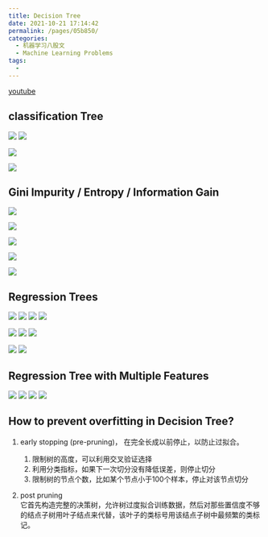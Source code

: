 ```yaml
---
title: Decision Tree
date: 2021-10-21 17:14:42
permalink: /pages/05b850/
categories:
  - 机器学习八股文
  - Machine Learning Problems
tags:
  - 
---
```


[youtube](https://www.youtube.com/watch?v=_L39rN6gz7Y)

## classification Tree
![](https://raw.githubusercontent.com/emmableu/image/master/202209211809589.png)
![](https://raw.githubusercontent.com/emmableu/image/master/202209211810180.png)

![](https://raw.githubusercontent.com/emmableu/image/master/202209211811045.png)

![](https://raw.githubusercontent.com/emmableu/image/master/202209211811207.png)

## Gini Impurity / Entropy / Information Gain

![](https://raw.githubusercontent.com/emmableu/image/master/202209211823400.png)

![](https://raw.githubusercontent.com/emmableu/image/master/202209211824229.png)

![](https://raw.githubusercontent.com/emmableu/image/master/202209211824180.png)

![](https://raw.githubusercontent.com/emmableu/image/master/202209211825366.png)

![](https://raw.githubusercontent.com/emmableu/image/master/202209211826108.png)

## Regression Trees
![](https://raw.githubusercontent.com/emmableu/image/master/202209212129496.png)
![](https://raw.githubusercontent.com/emmableu/image/master/202209212130493.png)
![](https://raw.githubusercontent.com/emmableu/image/master/202209212140399.png)
![](https://raw.githubusercontent.com/emmableu/image/master/202209212141337.png)

![](https://raw.githubusercontent.com/emmableu/image/master/202209212141492.png)
![](https://raw.githubusercontent.com/emmableu/image/master/202209212143091.png)
![](https://raw.githubusercontent.com/emmableu/image/master/202209212143390.png)

![](https://raw.githubusercontent.com/emmableu/image/master/202209212143564.png)
![](https://raw.githubusercontent.com/emmableu/image/master/202209212144819.png)

## Regression Tree with Multiple Features
![](https://raw.githubusercontent.com/emmableu/image/master/202209212144608.png)
![](https://raw.githubusercontent.com/emmableu/image/master/202209212158547.png)
![](https://raw.githubusercontent.com/emmableu/image/master/202209212159513.png)
![](https://raw.githubusercontent.com/emmableu/image/master/202209212159827.png)





## How to prevent overfitting in Decision Tree?
1. early stopping (pre-pruning)， 在完全长成以前停止，以防止过拟合。
    1. 限制树的高度，可以利用交叉验证选择
    2. 利用分类指标，如果下一次切分没有降低误差，则停止切分
    3. 限制树的节点个数，比如某个节点小于100个样本，停止对该节点切分

2. post pruning  
它首先构造完整的决策树，允许树过度拟合训练数据，然后对那些置信度不够的结点子树用叶子结点来代替，该叶子的类标号用该结点子树中最频繁的类标记。



